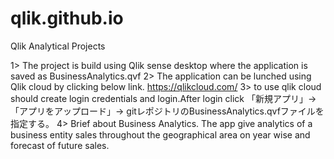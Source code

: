 # qlik.github.io
Qlik Analytical Projects

1> The project is build using Qlik sense desktop where the application is saved as BusinessAnalytics.qvf
2> The application can be lunched using Qlik cloud by clicking below link. 
https://qlikcloud.com/
3> to use qlik cloud should create login credentials and login.After login click 「新規アプリ」-> 「アプリをアップロード」-> gitレポジトリのBusinessAnalytics.qvfファイルを指定する。
4> Brief about Business Analytics.
The app give analytics of a business entity sales throughout the geographical area on year wise and forecast
of future sales.
